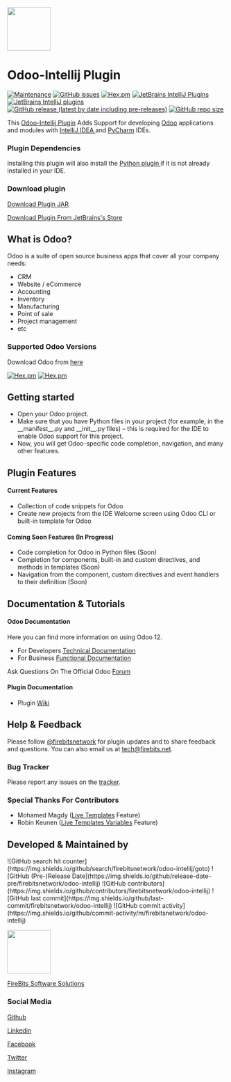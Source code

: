 <img src="https://i.ibb.co/C9SRJnH/odoo.png" width="100px"/>

<h1>Odoo-Intellij Plugin</h1>

[![Maintenance](https://img.shields.io/badge/Maintained%3F-yes-green.svg)](https://github.com/firebitsnetwork/odoo-intellij/graphs/commit-activity)
[![GitHub issues](https://img.shields.io/github/issues/firebitsnetwork/odoo-intellij)](https://github.com/firebitsnetwork/odoo-intellij/issues)
[![Hex.pm](https://img.shields.io/hexpm/l/plug)](https://github.com/firebitsnetwork/odoo-intellij/blob/master/LICENSE)
[![JetBrains IntelliJ Plugins](https://img.shields.io/jetbrains/plugin/v/12952-odoo)](https://plugins.jetbrains.com/plugin/12952-odoo/)
[![JetBrains IntelliJ plugins](https://img.shields.io/jetbrains/plugin/d/12952-odoo)](https://plugins.jetbrains.com/plugin/12952-odoo/)
[![GitHub release (latest by date including pre-releases)](https://img.shields.io/github/v/release/firebitsnetwork/odoo-intellij?include_prereleases)](https://github.com/firebitsnetwork/odoo-intellij/releases/tag/master)
[![GitHub repo size](https://img.shields.io/github/repo-size/firebitsnetwork/odoo-intellij)](https://github.com/firebitsnetwork/odoo-intellij)

<p>
This <a href="https://plugins.jetbrains.com/plugin/12952-odoo/">Odoo-Intellij Plugin</a> Adds Support for developing 
<a href="https://www.odoo.com">Odoo</a> applications and modules with <a href="https://www.jetbrains.com/idea/">IntelliJ IDEA </a>
and <a href="https://www.jetbrains.com/pycharm/">PyCharm</a> IDEs.
</p>

<p></p>
<h3>Plugin Dependencies</h3>
<p>
Installing this plugin will also install the <a href="https://plugins.jetbrains.com/plugin/631-python"> Python plugin </a> if it is not already installed in your IDE.
</p>

<p></p>
<h3>Download plugin</h3>

<p><a href="https://github.com/firebitsnetwork/odoo-intellij/releases/download/master/FireOdoo.jar">Download Plugin JAR</a></p>
<p><a href="https://plugins.jetbrains.com/plugin/12952-odoo/">Download Plugin From JetBrains's Store</a></p>

<p></p>

<h2>What is Odoo?</h2>

<p>
Odoo is a suite of open source business apps that cover all your company needs:
</p>

<ul>
<li>CRM</li>
<li>Website / eCommerce</li>
<li>Accounting</li>
<li>Inventory</li>
<li>Manufacturing</li>
<li>Point of sale</li>
<li>Project management</li>
<li>etc</li>
</ul>

<p></p>

<h3>Supported Odoo Versions</h3>
<p>Download Odoo from <a href="https://www.odoo.com/page/download">here</a></p>

[![Hex.pm](https://img.shields.io/badge/Odoo-v12-blue)](https://www.odoo.com/documentation/12.0/)
[![Hex.pm](https://img.shields.io/badge/Odoo-v11-blue)](https://www.odoo.com/documentation/11.0/)

<h2>Getting started</h2>
<ul>
<li>Open your Odoo project.</li>
<li>Make sure that you have Python files in your project (for example, in the __manifest__.py and __init__.py files) – this is required for the IDE to enable Odoo support for this project.</li>
<li>Now, you will get Odoo-specific code completion, navigation, and many other features.</li>
</ul>
<h2>Plugin Features</h2>
<h4>Current Features</h4>
<ul>
<li>Collection of code snippets for Odoo</li>
<li>Create new projects from the IDE Welcome screen using Odoo CLI or built-in template for Odoo</li>
</ul>
<h4>Coming Soon Features (In Progress)</h4>
<ul>
<li>Code completion for Odoo in Python files (Soon)</li>
<li>Completion for components, built-in and custom directives, and methods in templates (Soon)</li>
<li>Navigation from the component, custom directives and event handlers to their definition (Soon)</li>
</ul>

<h2>Documentation & Tutorials</h2>

<h4>Odoo Documentation</h4>
<p>Here you can find more information on using Odoo 12.</p>

<ul>
<li>For Developers <a href="https://www.odoo.com/documentation/12.0/">Technical Documentation</a></li>
<li>For Business <a href="https://www.odoo.com/documentation/user/12.0/">Functional Documentation</a></li>
</ul>

<p></p>
<p>Ask Questions On The Official Odoo <a href="https://www.odoo.com/forum/help-1">Forum</a></p>
<p></p>

<h4>Plugin Documentation</h4>
<ul>
<li>Plugin <a href="https://github.com/firebitsnetwork/odoo-intellij/wiki">Wiki</a></li>
</ul>

<p></p>

<h2>Help & Feedback</h2>
<p>
 Please follow <a href="https://www.twitter.com/firebitsnetwork">@firebitsnetwork</a> for plugin updates and to share
 feedback and questions. You can also email us at <a href="mailto:tech@firebits.net">tech@firebits.net</a>.
</p>

<p></p>

<h3>Bug Tracker</h3>
<p>Please report any issues on the <a href="https://github.com/firebitsnetwork/odoo-intellij/issues">tracker</a>.</p>

<p></p>

<h3>Special Thanks For Contributors</h3>
<ul>
<li>Mohamed Magdy (<a href="https://github.com/mohamedmagdy/odoo-pycharm-templates">Live Templates</a> Feature)</li>
<li>Robin Keunen (<a href="https://github.com/robinkeunen/odoo-pycharm-templates/tree/template-variables">Live Templates Variables</a> Feature)</li>
</ul>

<p></p>

<h2>Developed & Maintained by</h2>
![GitHub search hit counter](https://img.shields.io/github/search/firebitsnetwork/odoo-intellij/goto)
![GitHub (Pre-)Release Date](https://img.shields.io/github/release-date-pre/firebitsnetwork/odoo-intellij)
![GitHub contributors](https://img.shields.io/github/contributors/firebitsnetwork/odoo-intellij)
![GitHub last commit](https://img.shields.io/github/last-commit/firebitsnetwork/odoo-intellij)
![GitHub commit activity](https://img.shields.io/github/commit-activity/m/firebitsnetwork/odoo-intellij)

<p><img src="https://i.ibb.co/j4vs0x8/Logo300.png" width="100px"/></p>
<p><a href="https://firebits.net">FireBits Software Solutions</a></p>


<h3>Social Media</h3>
<p><a href="https://github.com/firebitsnetwork">Github</a></p>
<p><a href="https://linkedin.com/company/firebitsnetwork">Linkedin</a></p>
<p><a href="https://fb.com/firebits">Facebook</a></p>
<p><a href="https://twitter.com/firebitsnetwork">Twitter</a></p>
<p><a href="https://instagram.com/firebitsnetwork">Instagram</a></p>